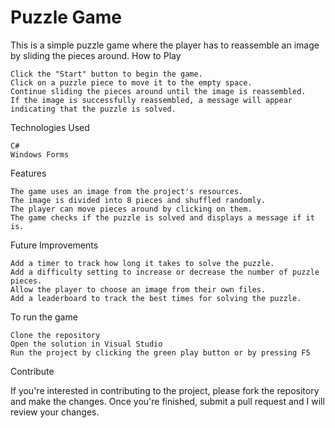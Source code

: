 # Puzzle Game

This is a simple puzzle game where the player has to reassemble an image by sliding the pieces around.
How to Play

    Click the "Start" button to begin the game.
    Click on a puzzle piece to move it to the empty space.
    Continue sliding the pieces around until the image is reassembled.
    If the image is successfully reassembled, a message will appear indicating that the puzzle is solved.

Technologies Used

    C#
    Windows Forms

Features

    The game uses an image from the project's resources.
    The image is divided into 8 pieces and shuffled randomly.
    The player can move pieces around by clicking on them.
    The game checks if the puzzle is solved and displays a message if it is.

Future Improvements

    Add a timer to track how long it takes to solve the puzzle.
    Add a difficulty setting to increase or decrease the number of puzzle pieces.
    Allow the player to choose an image from their own files.
    Add a leaderboard to track the best times for solving the puzzle.

To run the game

    Clone the repository
    Open the solution in Visual Studio
    Run the project by clicking the green play button or by pressing F5

Contribute

If you're interested in contributing to the project, please fork the repository and make the changes. Once you're finished, submit a pull request and I will review your changes.
